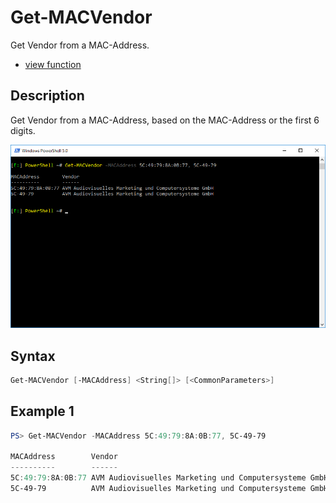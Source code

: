 # Get-MACVendor

Get Vendor from a MAC-Address.

* [view function](https://github.com/BornToBeRoot/PowerShell/blob/master/Module/LazyAdmin/Functions/Get-MACVendor.ps1)

## Description

Get Vendor from a MAC-Address, based on the MAC-Address or the first 6 digits.

![Screenshot](Images/Get-MACVendor.png?raw=true)

## Syntax

```powershell
Get-MACVendor [-MACAddress] <String[]> [<CommonParameters>]
```

## Example 1

```powershell
PS> Get-MACVendor -MACAddress 5C:49:79:8A:0B:77, 5C-49-79

MACAddress        Vendor
----------        ------
5C:49:79:8A:0B:77 AVM Audiovisuelles Marketing und Computersysteme GmbH
5C-49-79          AVM Audiovisuelles Marketing und Computersysteme GmbH
```